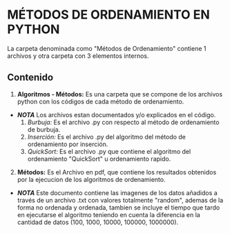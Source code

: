 # MÉTODOS DE ORDENAMIENTO EN PYTHON
La carpeta denominada como "Métodos de Ordenamiento" contiene 1 archivos y otra carpeta con 3 elementos internos.
## Contenido
1. **Algoritmos - Métodos:** Es una carpeta que se compone de los archivos python con los códigos de cada método de ordenamiento.
  - ***NOTA*** Los archivos estan documentados y/o explicados en el código.
    1. *Burbuja:* Es el archivo .py con respecto al método de ordenamiento de burbuja.
    2. *Inserción:* Es el archivo .py del algoritmo del método de ordenamiento por inserción.
    3. *QuickSort:* Es el archivo .py que contiene el algoritmo del ordenamiento "QuickSort" u ordenamiento rapido.
  
2. **Métodos:** Es el Archivo en pdf, que contiene los resultados obtenidos por la ejecucion de los algoritmos de ordenamiento.
  - ***NOTA*** Este documento contiene las imagenes de los datos añadidos a través de un archivo .txt con valores totalmente       "random", ademas de la forma no ordenada y ordenada, tambien se incluye el tiempo que tardo en ejecutarse el algoritmo teniendo en cuenta la diferencia en la cantidad de datos (100, 1000, 10000, 100000, 1000000).
